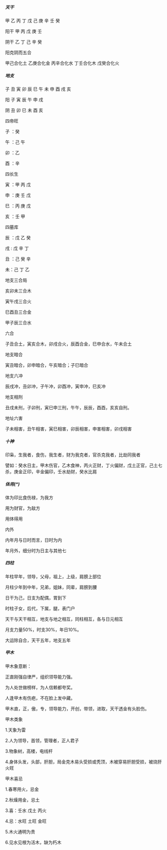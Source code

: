##### 天干

甲 乙 丙 丁 戊 己 庚 辛 壬 癸

阳干 甲 丙 戊 庚 壬

阴干 乙 丁 己 辛 癸

阳克阴而五合

甲己合化土 乙庚合化金 丙辛合化水 丁壬合化木 戊癸合化火



##### 地支

子 丑 寅 卯 辰 巳 午 未 申 酉 戌 亥

阳 子 寅 辰 午 申 戌

阴 丑 卯 巳 未 酉 亥

四帝旺

子 ：癸

午 ：己 午

卯 ：乙

酉 ：辛

四长生

寅 ：甲 丙 戊

申 ：庚 壬 戊

巳 ：丙 庚 戊

亥 ：壬 甲

四墓库

辰 ：戊 乙 癸

戌 : 戊 辛 丁

丑 ：己 癸 辛

未：己 丁 乙

地支三合局

亥卯未三合木

寅午戌三合火

巳酉丑三合金

甲子辰三合水

六合

子丑合土，寅亥合木，卯戌合火，辰酉合金，巳申合水，午未合土

地支暗合

寅丑暗合，卯申暗合，午亥暗合；子巳暗合

地支六冲

辰戌冲，丑卯冲，子午冲，卯酉冲，寅申冲，巳亥冲

地支相刑

丑戌未刑，子卯刑，寅巳申三刑，午午，辰辰，酉酉，亥亥自刑。

地址六害

子未相害，丑午相害，寅巳相害，卯辰相害，申害相害，卯戌相害

##### 十神

印枭，生我者，食伤，我生者，财为我克者，官杀克我者，比劫同我者

譬如：癸水日主，甲木伤官，乙木食神，丙火正财，丁火偏财，戊土正官，己土七杀，庚金正印，辛金偏印，壬水劫财，癸水比肩

##### 体用(*)

体为印比食伤禄，为我方

用为财官，为敌方

用体得用

内外

内年月与日时而言，日时为内

年月外，细分时为日主与其他七

##### 四柱

年柱早年，领导，父母，祖上，上级，肩膀上部位

月柱少年到中年，兄弟，姐妹，同辈，肩膀到腰

日干为己，日支为配偶，胃到下

时柱子女，后代，下属，腿，表门户

天干与天干相互，地支与地之相互，同柱相互，各与日元相互

月支力量50%，时支30%，年日10%。

大运除自合，天干五年，地支五年

##### 甲木

甲木象意断：

正直刚强自律严，组织领导能力强。

为人处世做榜样，为人信赖都夸奖。

人逢甲木有伤疤，不在脸上发中藏。

甲木直，正，傲，专，领导能力，开创，带领，进取，天干透金有头脸伤。

甲木类象

1.天象为雷

2.人为领导，首领，管理者，正人君子

3.物象树，高楼，电线杆

4.身体头发，头部，肝胆，局金克木易头受损或秃顶，木被穿易肝胆受损，被烧肝火旺

甲木喜忌

1.春寒用火，忌金

2.秋燥用金，忌土

3.喜：壬水 戊土 丙火

4.忌：水旺 土旺 金旺 

5.木火通明为贵

6.见水见根为活木，缺为朽木